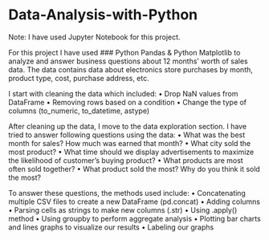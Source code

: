 # Data-Analysis-with-Python
Note: I have used Jupyter Notebook for this project.

For this project I have used ### Python Pandas & Python Matplotlib to analyze and answer business questions about 12 months’ worth of sales data. The data contains data about electronics store purchases by month, product type, cost, purchase address, etc.

I start with cleaning the data which included:
•	Drop NaN values from DataFrame
•	Removing rows based on a condition
•	Change the type of columns (to_numeric, to_datetime, astype)

After cleaning up the data, I move to the data exploration section. 
I have tried to answer following questions using the data:
•	What was the best month for sales? How much was earned that month?
•	What city sold the most product?
•	What time should we display advertisements to maximize the likelihood of customer’s buying product?
•	What products are most often sold together?
•	What product sold the most? Why do you think it sold the most?

To answer these questions, the methods used include:
•	Concatenating multiple CSV files to create a new DataFrame (pd.concat)
•	Adding columns
•	Parsing cells as strings to make new columns (.str)
•	Using  .apply() method
•	Using groupby to perform aggregate analysis
•	Plotting bar charts and lines graphs to visualize our results
•	Labeling our graphs

